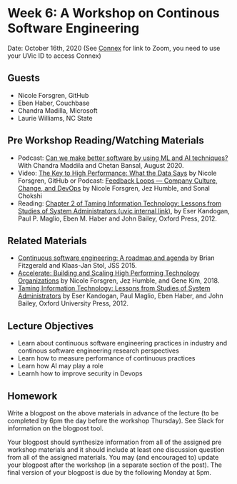 # Week 6: A Workshop on Continous Software Engineering

Date: October 16th, 2020
(See [Connex]( https://connex.csc.uvic.ca/portal/site/emse2020) for link to Zoom, you need to use your UVic ID to access Connex)

## Guests
- Nicole Forsgren, GitHub
- Eben Haber, Couchbase
- Chandra Madilla, Microsoft
- Laurie Williams, NC State

## Pre Workshop Reading/Watching Materials
- Podcast: [Can we make better software by using ML and AI techniques?](https://www.microsoft.com/en-us/research/lab/microsoft-research-india/articles/podcast-can-we-make-better-software-by-using-ml-and-ai-techniques-with-chandra-madilla-and-chetan-bansal/) With Chandra Maddila and Chetan Bansal, August 2020.
- Video: [The Key to High Performance: What the Data Says](https://www.youtube.com/watch?v=RBuPlMTXuFc) by  Nicole Forsgren, GitHub or Podcast: [Feedback Loops — Company Culture, Change, and DevOps](https://a16z.com/2018/03/28/devops-org-change-software-performance/) by Nicole Forsgren, Jez Humble, and Sonal Chokshi
- Reading: [Chapter 2 of Taming Information Technology: Lessons from Studies of System Administrators (uvic internal link)](https://oxford-universitypressscholarship-com.ezproxy.library.uvic.ca/view/10.1093/acprof:oso/9780195374124.001.0001/acprof-9780195374124-chapter-2), by Eser Kandogan, Paul P. Maglio, Eben M. Haber and John Bailey, Oxford Press, 2012.

## Related Materials
- [Continuous software engineering: A roadmap and agenda](https://www.brian-fitzgerald.com/wp-content/uploads/2019/02/The-Journal-of-Systems-and-Software-2015-Continuous-software-engineering-A-roadmap-and-agenda.pdf) by Brian Fitzgerald and Klaas-Jan Stol, JSS 2015. 
- [Accelerate: Building and Scaling High Performing Technology Organizations](https://nicolefv.com/book) by Nicole Forsgren, Jez Humble, and Gene Kim, 2018.
- [Taming Information Technology: Lessons from Studies of System Administrators](https://oxford.universitypressscholarship.com/view/10.1093/acprof:oso/9780195374124.001.0001/acprof-9780195374124) by Eser Kandogan, Paul Maglio, Eben Haber, and John Bailey, Oxford University Press, 2012.


## Lecture Objectives
- Learn about continuous software engineering practices in industry and continous software engineering research perspectives
- Learn how to measure performance of continuous practices
- Learn how AI may play a role
- Learnh how to improve security in Devops

## Homework

Write a blogpost on the above materials in advance of the lecture 
(to be completed by 6pm the day before the workshop Thursday).
See Slack for information on the blogpost tool.

Your blogpost should synthesize information from all of the assigned pre workshop materials and it
should include at least one discussion question from all of the assigned materials. 
You may (and encouraged to) update your blogpost after the workshop (in a separate section of the post). 
The final version of your blogpost is due by the following Monday at 5pm.

